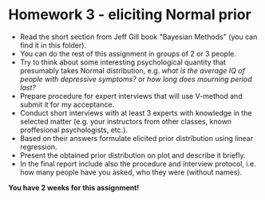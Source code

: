 # Homework 3 - eliciting Normal prior

- Read the short section from Jeff Gill book "Bayesian Methods" (you can find it in this folder).
- You can do the rest of this assignment in groups of 2 or 3 people.
- Try to think about some interesting psychological quantity that presumably takes Normal distribution, e.g. *what is the average IQ of people with depressive symptoms?* or *how long does mourning period last?*
- Prepare procedure for expert interviews that will use V-method and submit it for my acceptance.
- Conduct short interviews with at least 3 experts with knowledge in the selected matter (e.g. your instructors from other classes, known proffesional psychologists, etc.).
- Based on their answers formulate elicited prior distribution using linear regression.
- Present the obtained prior distribution on plot and describe it briefly.
- In the final report include also the procedure and interview protocol, i.e. how many people have you asked, who they were (without names).

**You have 2 weeks for this assignment!**

